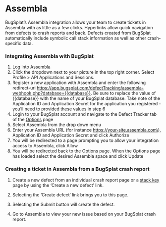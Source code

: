 # Assembla

BugSplat’s Assembla integration allows your team to create tickets in Assembla with as little as a few clicks. Hyperlinks allow quick navigation from defects to crash reports and back. Defects created from BugSplat automatically include symbolic call stack information as well as other crash-specific data.

### Integrating Assembla with BugSplat

1. Log into [Assembla](https://www.assembla.com/home)
2. Click the dropdown next to your picture in the top right corner. Select Profile &gt; API Applications and Sessions.
3. Register a new application with Assembla and enter the following redirect-uri https://app.bugsplat.com/defectTracking/assembla-webhook.php?database={{database}}. Be sure to replace the value of {{database}} with the name of your BugSplat database. Take note of the Application ID and Application Secret for the application you registered - you’ll need to provided these values in step 6
4. Login to your BugSplat account and navigate to the Defect Tracker tab of the [Options](https://app.bugsplat.com/v2/options?tab=defect) page
5. Select Assembla from the drop down menu
6. Enter your Assembla URL \(for instance https://your-site.assembla.com\), Application ID and Application Secret and click Authorize
7. You will be redirected to a page prompting you to allow your integration access to Assembla, click Allow
8. You will be redirected back to the Options page. When the Options page has loaded select the desired Assembla space and click Update

### Creating a ticket in Assembla from a BugSplat crash report

1. Create a new defect from an individual crash report page or a [stack key](../../../../education/bugsplat-terminology.md#stack-key) page by using the ‘Create a new defect’ link.

2. Selecting the ‘Create defect’ link brings you to this page.

3. Selecting the Submit button will create the defect.

4. Go to Assembla to view your new issue based on your BugSplat crash report.

